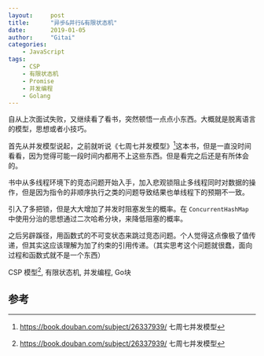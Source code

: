 ```yaml
---
layout:     post
title:      "异步&并行&有限状态机"
date:       2019-01-05
author:     "Gitai"
categories:
	- JavaScript
tags:
	- CSP
	- 有限状态机
	- Promise
	- 并发编程
	- Golang
---
```


自从上次面试失败，又继续看了看书，突然顿悟一点点小东西。大概就是脱离语言的模型，思想或者小技巧。

首先从并发模型说起，之前就听说《七周七并发模型》[^1]这本书，但是一直没时间看看，因为觉得可能一段时间内都用不上这些东西。但是看完之后还是有所体会的。

<!-- more -->

书中从多线程环境下的竞态问题开始入手，加入悲观锁阻止多线程同时对数据的操作，但是因为指令的非顺序执行之类的问题导致结果也单线程下的预期不一致。

引入了多把锁，但是大大增加了并发时阻塞发生的概率。在 `ConcurrentHashMap` 中使用分治的思想通过二次哈希分块，来降低阻塞的概率。

之后另辟蹊径，用函数式的不可变状态来跳过竞态问题。个人觉得这点像极了值传递，但其实这应该理解为加了约束的引用传递。（其实思考这个问题就很蠢，面向过程和函数式就不是一个东西）

CSP 模型[^1], 有限状态机, 并发编程, Go块

## 参考

[^1]: https://book.douban.com/subject/26337939/	七周七并发模型

[^2]: http://www.cnblogs.com/penghuwan/p/7451409.html 异步编年史，从“纯回调”到Promise

[^3]: https://juejin.im/post/5bd2b8a6e51d452700138e01 从Promise的实现来看有限状态机

[^4]: http://chenhanhui.com/2016/05/26/Promise%E7%9A%84%E5%AE%9E%E7%8E%B0/ Promise的实现

[^5]: https://juejin.im/entry/5a0261566fb9a0451b03f7f6 ES6 Generator函数实现协同程序

[^6]: https://www.jianshu.com/p/8ec105854e05 Getting Concurrent With ES6 Generators

[^7]: http://maples7.com/2017/10/17/understand-callback/ 完全理解回调函数
